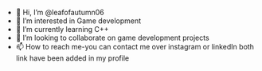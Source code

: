- 👋 Hi, I’m @leafofautumn06
- 👀 I’m interested in Game development
- 🌱 I’m currently learning C++
- 💞️ I’m looking to collaborate on game development projects
- 📫 How to reach me-you can contact me over instagram or linkedIn both link have been added in my profile
